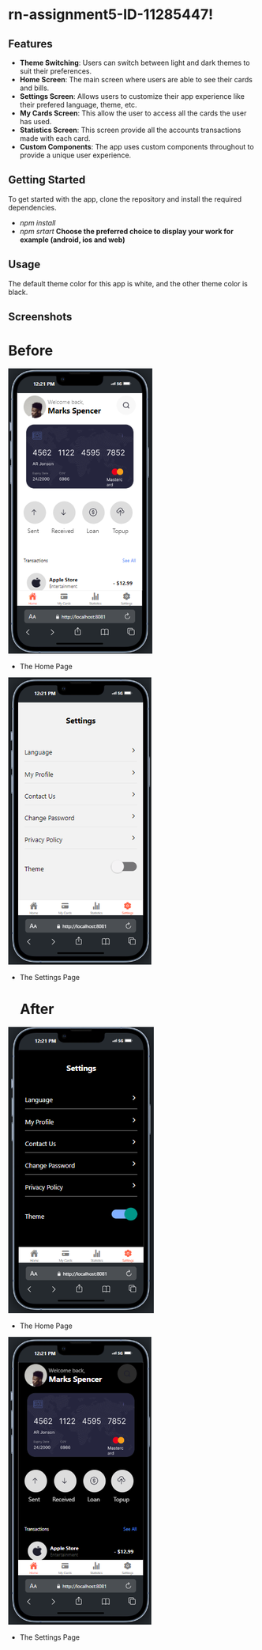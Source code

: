 # rn-assignment5-ID-11285447!

## Features

- **Theme Switching**: Users can switch between light and dark themes to suit their preferences.
- **Home Screen**: The main screen where users are able to see their cards and bills.
- **Settings Screen**: Allows users to customize their app experience like their prefered language, theme, etc.
- **My Cards Screen**: This allow the user to access all the cards the user has used.
- **Statistics Screen**: This screen provide all the accounts transactions made with each card. 
- **Custom Components**: The app uses custom components throughout to provide a unique user experience.

## Getting Started

To get started with the app, clone the repository and install the required dependencies.
- _npm install_
- _npm srtart_
**Choose the preferred choice to display your work for example (android, ios and web)**


## Usage

The default theme color for this app is white, and the other theme color is black.


## Screenshots
   # Before


![The home screen before turning on the theme color toggle](MsApp/images/home_white.png)
- The Home Page


![The settings screen before turning on the theme color toggle](MsApp/images/settings_white.png)
- The Settings Page



   # After
![The home screen after turning on the theme color toggle](MsApp/images/home_black.png)
- The Home Page


![The settings screen after turning on the theme color toggle](MsApp/images/settings_black.png)
- The Settings Page
